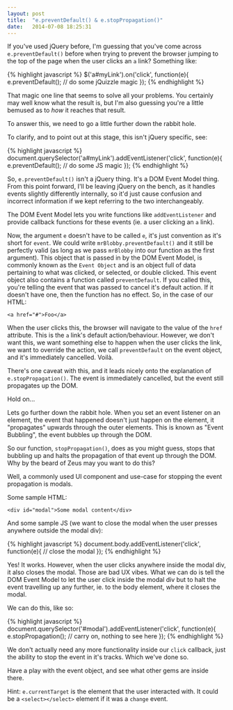 ```yaml
---
layout: post
title:  "e.preventDefault() & e.stopPropagation()"
date:   2014-07-08 18:25:31
---
```


If you've used jQuery before, I'm guessing that you've come across `e.preventDefault()` before when trying to prevent the browser jumping to the top of the page when the user clicks an `a` link? Something like:

{% highlight javascript %}
$('a#myLink').on('click', function(e){
	e.preventDefault();
	// do some jQuizzle magic
});
{% endhighlight %}

That magic one line that seems to solve all your problems. You certainly may well know what the result is, but I'm also guessing you're a little bemused as to *how* it reaches that result.

To answer this, we need to go a little further down the rabbit hole. 

To clarify, and to point out at this stage, this isn't jQuery specific, see:

{% highlight javascript %}
document.querySelector('a#myLink').addEventListener('click', function(e){
	e.preventDefault();
	// do some JS magic
});
{% endhighlight %}

So, `e.preventDefault()` isn't a jQuery thing. It's a DOM Event Model thing. From this point forward, I'll be leaving jQuery on the bench, as it handles events slightly differently internally, so it'd just cause confusion and incorrect information if we kept referring to the two interchangeably.

The DOM Event Model lets you write functions like `addEventListener` and provide callback functions for these events (ie. a user clicking an `a` link).

Now, the argument `e` doesn't have to be called `e`, it's just convention as it's short for `event`. We could write `mrBlobby.preventDefault()` and it still be perfectly valid (as long as we pass `mrBlobby` into our function as the first argument). This object that is passed in by the DOM Event Model, is commonly known as the `Event Object` and is an object full of data pertaining to what was clicked, or selected, or double clicked. This event object also contains a function called `preventDefault`. If you called this, you're telling the event that was passed to cancel it's default action. If it doesn't have one, then the function has no effect. So, in the case of our HTML:

`<a href="#">Foo</a>`

When the user clicks this, the browser will navigate to the value of the `href` attribute. This is the `a` link's default action/behaviour. However, we don't want this, we want something else to happen when the user clicks the link, we want to override the action, we call `preventDefault` on the event object, and it's immediately cancelled. Voilà.

There's one caveat with this, and it leads nicely onto the explanation of `e.stopPropagation()`. The event is immediately cancelled, but the event still propagates up the DOM. 

Hold on...

Lets go further down the rabbit hole. When you set an event listener on an element, the event that happened doesn't just happen on the element, it "propagates" upwards through the outer elements. This is known as "Event Bubbling", the event bubbles up through the DOM.

So our function, `stopPropagation()`, does as you might guess, stops that bubbling up and halts the propagation of that event up through the DOM. Why by the beard of Zeus may you want to do this?

Well, a commonly used UI component and use-case for stopping the event propagation is modals.

Some sample HTML:

`<div id="modal">Some modal content</div>`

And some sample JS (we want to close the modal when the user presses anywhere outside the modal div):

{% highlight javascript %}
document.body.addEventListener('click', function(e){
	// close the modal
});
{% endhighlight %}

Yes! It works. However, when the user clicks anywhere inside the modal div, it also closes the modal. Those are bad UX vibes. What we can do is tell the DOM Event Model to let the user click inside the modal div but to halt the event travelling up any further, ie. to the body element, where it closes the modal.

We can do this, like so:

{% highlight javascript %}
document.querySelector('#modal').addEventListener('click', function(e){
	e.stopPropagation();
	// carry on, nothing to see here
});
{% endhighlight %}

We don't actually need any more functionality inside our `click` callback, just the ability to stop the event in it's tracks. Which we've done so.

Have a play with the event object, and see what other gems are inside there.

Hint: `e.currentTarget` is the element that the user interacted with. It could be a `<select></select>` element if it was a `change` event.